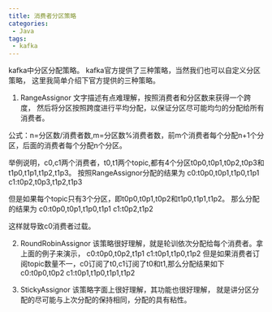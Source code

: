 ```yaml
---
title: 消费者分区策略
categories:
 - Java
tags: 
 - kafka
---
```


kafka中分区分配策略。
kafka官方提供了三种策略，当然我们也可以自定义分区策略，
这里我简单介绍下官方提供的三种策略。

1. RangeAssignor
文字描述有点难理解，按照消费者和分区数来获得一个跨度，
然后将分区按照跨度进行平均分配，以保证分区尽可能均匀的分配给所有消费者。

公式：n=分区数/消费者数,m=分区数%消费者数，前m个消费者每个分配n+1个分区，后面的消费者每个分配n个分区。

举例说明，c0,c1两个消费者，t0,t1两个topic,都有4个分区t0p0,t0p1,t0p2,t0p3和t1p0,t1p1,t1p2,t1p3。
按照RangeAssignor分配的结果为
c0:t0p0,t0p1,t1p0,t1p1
c1:t0p2,t0p3,t1p2,t1p3

但是如果每个topic只有3个分区，即t0p0,t0p1,t0p2和t1p0,t1p1,t1p2。
那么分配的结果为
c0:t0p0,t0p1,t1p0,t1p1
c1:t0p2,t1p2

这样就导致c0消费者过载。

2. RoundRobinAssignor
该策略很好理解，就是轮训依次分配给每个消费者。拿上面的例子来演示，
c0:t0p0,t0p2,t1p1
c1:t0p1,t1p0,t1p2
但是如果消费者订阅topic数量不一，c0订阅了t0,c1订阅了t0和t1,那么分配结果如下
c0:t0p0,t0p2
c1:t0p1,t1p0,t1p1,t1p2

3. StickyAssignor
该策略字面上很好理解，其功能也很好理解，
就是讲分区分配的尽可能与上次分配的保持相同，分配的具有粘性。















